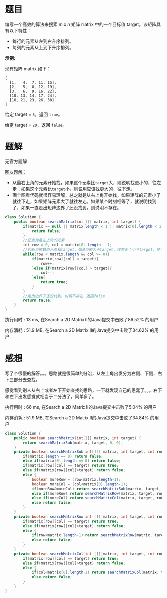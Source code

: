 # 题目

编写一个高效的算法来搜索 *m* x *n* 矩阵 matrix 中的一个目标值 target。该矩阵具有以下特性：

- 每行的元素从左到右升序排列。
- 每列的元素从上到下升序排列。

**示例:**

现有矩阵 matrix 如下：

```
[
  [1,   4,  7, 11, 15],
  [2,   5,  8, 12, 19],
  [3,   6,  9, 16, 22],
  [10, 13, 14, 17, 24],
  [18, 21, 23, 26, 30]
]
```

给定 target = `5`，返回 `true`。

给定 target = `20`，返回 `false`。

# 题解

无官方题解



[网友题解](https://leetcode-cn.com/problems/search-a-2d-matrix-ii/solution/fu-za-du-wei-omnjavashi-xian-by-lyl0724-2)：

- 从最右上角的元素开始找，如果这个元素比`target`大，则说明找更小的，往左走；如果这个元素比`target`小，则说明应该找更大的，往下走。
- 画个图看代码就很容易理解，总之就是从右上角开始找，如果矩阵的元素小了就往下走，如果矩阵元素大了就往左走。如果某个时刻相等了，就说明找到了，如果一直走出矩阵边界了还没找到，则说明不存在。

```java
class Solution {
    public boolean searchMatrix(int[][] matrix, int target) {
        if(matrix == null || matrix.length < 1 || matrix[0].length < 1){
            return false;
        }
        //起点为最左上角的元素
        int row = 0, col = matrix[0].length - 1;
        //判断当前数组元素和target，如果当前大于target，往左走；小与target，往下走
        while(row < matrix.length && col >= 0){
            if(matrix[row][col] < target){
                row++;
            }else if(matrix[row][col] > target){
                col--;
            }else{
                return true;
            }
        }
        //走出边界了还没找到，说明不存在，返回false
        return false;
    }
}
```

执行用时 : 13 ms, 在Search a 2D Matrix II的Java提交中击败了86.52% 的用户

内存消耗 : 51.9 MB, 在Search a 2D Matrix II的Java提交中击败了34.62% 的用户

# 感想

写了个很慢的解答。。。思路就是很简单的分治，从左上角出发分为右侧、下侧、右下三部分去查找。

感觉看到别人从右上或者左下开始查找的思路，一下就发现自己的愚蠢了。。。右下和左下出发感觉就相当于二分法了，简单多了。

执行用时 : 66 ms, 在Search a 2D Matrix II的Java提交中击败了5.04% 的用户

内存消耗 : 51.9 MB, 在Search a 2D Matrix II的Java提交中击败了34.84% 的用户

```java
class Solution {
    public boolean searchMatrix(int[][] matrix, int target) {
        return searchMatrixSub(matrix, target, 0, 0);
    }
    private boolean searchMatrixSub(int[][] matrix, int target, int row, int col){
        if(matrix.length == 0) return false;
        else if(matrix[0].length == 0) return false;
        if(matrix[row][col] == target) return true;
        else if(matrix[row][col]>target) return false;
        else {
            boolean moreRow = (row<matrix.length-1);
            boolean moreCol = (col<matrix[0].length-1);
            if(moreRow&moreCol) return searchMatrixSub(matrix, target, row+1, col+1)||searchMatrixCol(matrix, target, row, col+1)||searchMatrixRow(matrix, target, row+1, col);
            else if(moreRow) return searchMatrixRow(matrix, target, row+1, col);
            else if(moreCol) return searchMatrixCol(matrix, target, row, col+1);
            else return false;
        }
    }
    private boolean searchMatrixRow(int [][]matrix, int target, int row, int col){
        if(matrix[row][col] == target) return true;
        else if(matrix[row][col]>target) return false;
        else {
            if(row<matrix.length-1) return searchMatrixRow(matrix, target, row+1, col);
            else return false;
        }
    }
    private boolean searchMatrixCol(int [][]matrix, int target, int row, int col){
        if(matrix[row][col] == target) return true;
        else if(matrix[row][col]>target) return false;
        else {
            if(col<matrix[0].length-1) return searchMatrixCol(matrix, target, row, col+1);
            else return false;
        }
    }
}
```

